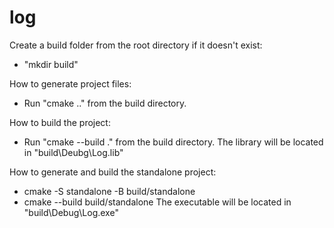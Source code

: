 # log
Create a build folder from the root directory if it doesn't exist:
- "mkdir build"

How to generate project files:
- Run "cmake .." from the build directory.

How to build the project:
- Run "cmake --build ." from the build directory.
The library will be located in "build\Deubg\Log.lib"

How to generate and build the standalone project:
- cmake -S standalone -B build/standalone
- cmake --build build/standalone
The executable will be located in "build\Debug\Log.exe"
